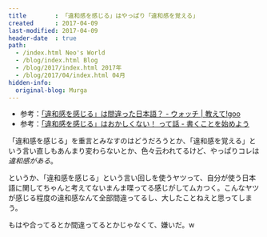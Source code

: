 ```yaml
---
title        : 「違和感を感じる」はやっぱり「違和感を覚える」
created      : 2017-04-09
last-modified: 2017-04-09
header-date  : true
path:
  - /index.html Neo's World
  - /blog/index.html Blog
  - /blog/2017/index.html 2017年
  - /blog/2017/04/index.html 04月
hidden-info:
  original-blog: Murga
---
```


- 参考：[「違和感を感じる」は間違った日本語？ - ウォッチ | 教えて!goo](https://oshiete.goo.ne.jp/watch/entry/84bf64af551d9373b4724ab0d6b50727/)
- 参考：[「違和感を感じる」はおかしくない！ って話 - 書くことを始めよう](http://www.yuriseeds.net/entry/I-_feel-strange)

「違和感を感じる」を重言とみなすのはどうだろうとか、「違和感を覚える」という言い直しもあんまり変わらないとか、色々云われてるけど、やっぱりコレは*違和感がある*。

というか、「違和感を感じる」という言い回しを使うヤツって、自分が使う日本語に関してちゃんと考えてないまんま喋ってる感じがしてムカつく。こんなヤツが感じる程度の違和感なんて全部間違ってるし、大したことねえと思ってしまう。

もはや合ってるとか間違ってるとかじゃなくて、嫌いだ。w
